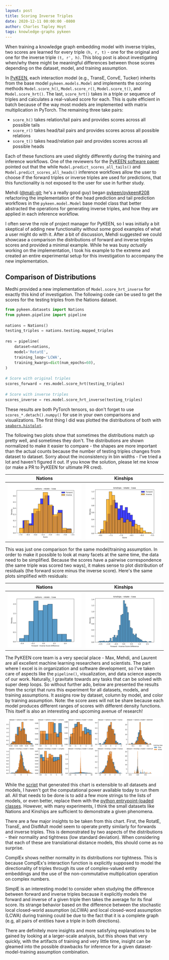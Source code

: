 ```yaml
---
layout: post
title: Scoring Inverse Triples
date: 2020-12-11 00:00:00 -0800
author: Charles Tapley Hoyt
tags: knowledge-graphs pykeen
---
```

When training a knowledge graph embedding model with inverse triples,
two scores are learned for every triple `(h, r, t)` - one for the original
and one for the inverse triple `(t, r', h)`. This blog post is about
investigating when/why there might be meaningful differences between those scores
depending on the dataset, model, and training assumption.

In [PyKEEN](https://github.com/pykeen/pykeen/), each interaction model (e.g., TransE, ConvE, Tucker)
inherits from the base model `pykeen.models.Model` and implements the scoring methods `Model.score_h()`,
`Model.score_r()`, `Model.score_t()`, and `Model.score_hrt()`. The last, `score_hrt()` takes in a
triple or sequence of triples and calculates a real-valued score for each. This is quite efficient in
batch because of the way most models are implemented with matrix multiplication in PyTorch. The remaining
three take pairs:

- `score_h()` takes relation/tail pairs and provides scores across all possible tails
- `score_r()` takes head/tail pairs and provides scores across all possible relations
- `score_t()` takes head/relation pair and provides scores across all possible heads

Each of these functions are used slightly differently during the training and inference workflows. One
of the reviewers for the [PyKEEN software paper](https://arxiv.org/abs/2007.14175) pointed out that
the while ``Model.predict_scores_all_tails()`` and ``Model.predict_scores_all_heads()`` inference workflows
allow the user to choose if the forward triples  or inverse triples are used for predictions, that this
functionality is not exposed to the user for use in further study.

Mehdi ([@mali-git](https://github.com/mali-git); he's a really good guy) began [pykeen/pykeen#208](https://github.com/pykeen/pykeen/pull/208)
refactoring the implementation of the  head prediction and tail prediction workflows in the
`pykeen.model.Model` base  model class that better abstracted the operations for generating inverse
triples, and how they are applied in each inference workflow.

I often serve the role of project manager for PyKEEN, so I was initially a bit skeptical of adding new
functionality without some good examples of what a user might do with it. After a bit of discussion,
Mehdi suggested we could showcase a comparison the distributions of forward and inverse triples scores
and provided a minimal example. While he was busy *actually* working on the implementation, I took his
example to the extreme and created an entire experimental setup for this investigation to accompany
the new implementation.

## Comparison of Distributions

Medhi provided a new implementation of `Model.score_hrt_inverse` for exactly this kind of investigation.
The following code can be used to get the scores for the testing triples from the Nations dataset.

```python
from pykeen.datasets import Nations
from pykeen.pipeline import pipeline

nations = Nations()
testing_triples = nations.testing.mapped_triples

res = pipeline(
    dataset=nations,
    model='RotatE',
    training_loop='LCWA',
    training_kwargs=dict(num_epochs=60),
)

# Score with original triples
scores_forward = res.model.score_hrt(testing_triples)

# Score with inverse triples
scores_inverse = res.model.score_hrt_inverse(testing_triples)
```

These results are both PyTorch tensors, so don't forget to use `scores_*.detach().numpy()`
for use in your own comparisons and visualizations. The first thing I did was plotted the
distributions of both with [`seaborn.histplot`](https://seaborn.pydata.org/generated/seaborn.histplot.html).

The following two plots show that sometimes the distributions match up pretty well, and sometimes they
don't. The distributions are shown normalized to make it easier to compare - the shapes are more important
than the actual counts because the number of testing triples changes from dataset to dataset. Sorry about
the inconsistency in bin widths - I've tried a lot and haven't figured it out. If you know the solution,
please let me know (or make a PR to PyKEEN for ultimate PR cred).

| Nations | Kinships |
|---------|----------|
|![Comparison of Distributions for Nations/RotatE/LCWA](/img/inverse_triple_scoring/nations_rotate_lcwa_overlay.png) | ![Comparison of Distributions for Kinships/RotatE/LCWA](/img/inverse_triple_scoring/kinships_rotate_lcwa_overlay.png) |

This was just one comparison for the same model/training assumption. In order to make
it possible to look at many facets at the same time, the data need to be simplified.
Because the scores have a pairwise correspondence (the same triple was scored two ways), it
makes sense to plot distribution of residuals (the forward score minus the inverse score).
Here's the same plots simplified with residuals:

| Nations | Kinships |
|---------|----------|
|![Comparison of Residuals for Nations/RotatE/LCWA](/img/inverse_triple_scoring/nations_rotate_lcwa_residuals.png) | ![Comparison of Residuals for Kinships/RotatE/LCWA](/img/inverse_triple_scoring/kinships_rotate_lcwa_residuals.png) |

The PyKEEN core team is a very special place - Max, Mehdi, and Laurent are all excellent machine learning researchers
and scientists. The part where I excel is in organization and software development, so I've taken care of aspects
like the `pipeline()`, visualization, and data science aspects of our work. Naturally, I gravitate towards any tasks
that can be solved with super deep loops. So without further ado, below are presented the results from the script
that runs this experiment for all datasets, models, and training assumptions. It assigns row by dataset, column
by model, and color by training assumption. Note: the score axes will not be share because each model produces different ranges of scores with different
density functions. This itself is also an interesting and upcoming avenue of research!

![Inverse Scores Residuals](/img/inverse_triple_scoring/inverse_scores_residuals.png)

While the [script](https://github.com/pykeen/pykeen/blob/predict_with_inverse/src/pykeen/experiments/inverse_stability.py)
that generated this chart is extensible to all datasets and models, I haven't got the computational power available
today to run them all. All that needs to be done is to add a few more strings to the lists of models, or even
better, replace them with the [python entrypoint-loaded classes](https://github.com/pykeen/pykeen/issues/114).
However, with many experiments, I think the small datasets like Nations and Kinships are sufficient to
demonstrate a given phenomena.

There are a few major insights to be taken from this chart. First, the RotatE, TransE, and DistMult
model seem to operate pretty similarly for forwards and inverse triples. This is demonstrated by two
aspects of the distributions - their normality and tightness (low standard deviation). When considering
that each  of these are translational distance models, this should come as no surprise. 

ComplEx shows neither normality in its distributions nor tightness. This is because ComplEx's interaction
function is explicitly supposed to model the directionality of triples through its use of complex-valued
entity embeddings and the use of the non-commutative multiplication operation on complex numbers.

SimplE is an interesting model to consider when studying the difference between forward and
inverse triples because it explicitly models the forward and inverse of a given triple then takes
the average for its final score. Its strange behavior based on the difference between the stochastic
local closed-world assumption (sLCWA) and local closed-word assumption (LCWA) during training could be
due to the fact that it is a complete graph (e.g, all pairs of entities have a triple in both directions).

There are definitely more insights and more satisfying explanations to be gained by looking at a larger-scale
analysis, but this shows that very quickly, with the artifacts of training and very little time, insight can
be gleamed into the possible drawbacks for inference for a given dataset-model-training assumption combination.
